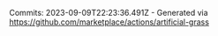 Commits: 2023-09-09T22:23:36.491Z - Generated via https://github.com/marketplace/actions/artificial-grass
<br>
